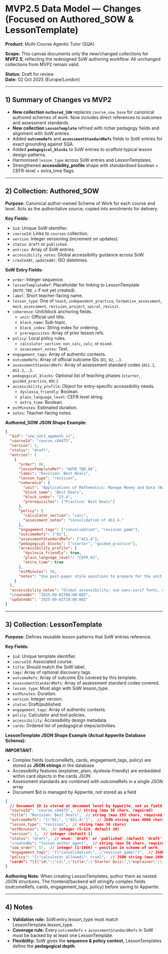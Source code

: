 # MVP2.5 Data Model — Changes (Focused on Authored_SOW & LessonTemplate)

**Product:** Multi-Course Agentic Tutor (SQA)

**Scope:** This canvas documents only the new/changed collections for **MVP2.5**, reflecting the redesigned SoW authoring workflow. All unchanged collections from MVP2 remain valid.

**Status:** Draft for review  
**Date:** 02 Oct 2025 (Europe/London)

---

## 1) Summary of Changes vs MVP2

- **New collection `Authored_SOW`** replaces `course_sow_base` for canonical authored schemes of work. Now includes direct references to outcomes and assessment standards.
- **New collection `LessonTemplate`** refined with richer pedagogy fields and alignment with SoW entries.
- Added **`outcomeRefs`** and **`assessmentStandardRefs`** fields to SoW entries for exact grounding against SQA.
- Added **`pedagogical_blocks`** to SoW entries to scaffold typical lesson design patterns.
- Harmonised `lesson_type` across SoW entries and LessonTemplates.
- Strengthened **accessibility_profile** shape with standardised boolean + CEFR-level + extra_time flags.

---

## 2) Collection: Authored_SOW

**Purpose:** Canonical author-owned Scheme of Work for each course and level. Acts as the authoritative source; copied into enrolments for delivery.

**Key Fields:**
- `$id`: Unique SoW identifier.
- `courseId`: Links to `courses` collection.
- `version`: Integer versioning (increment on updates).
- `status`: `draft` or `published`.
- `entries`: Array of SoW entries.
- `accessibility_notes`: Global accessibility guidance across SoW.
- `createdAt`, `updatedAt`: ISO datetimes.

**SoW Entry Fields:**
- `order`: Integer sequence.
- `lessonTemplateRef`: Placeholder for linking to LessonTemplate (`AUTO_TBD_x` if not yet created).
- `label`: Short teacher-facing name.
- `lesson_type`: One of `teach`, `independent_practice`, `formative_assessment`, `mock_assessment`, `revision`, `project`, `spiral_revisit`.
- `coherence`: Unit/block anchoring fields.
  - `unit`: Official unit title.
  - `block_name`: Sub-topic.
  - `block_index`: String index for ordering.
  - `prerequisites`: Array of prior lesson refs.
- `policy`: Local policy rules.
  - `calculator_section`: `non_calc`, `calc`, or `mixed`.
  - `assessment_notes`: Text.
- `engagement_tags`: Array of authentic contexts.
- `outcomeRefs`: Array of official outcome IDs (`O1`, `O2`, ...).
- `assessmentStandardRefs`: Array of assessment standard codes (`AS1.1`, `AS1.2`, ...).
- `pedagogical_blocks`: Optional list of teaching phases (`starter`, `guided_practice`, etc.).
- `accessibility_profile`: Object for entry-specific accessibility needs.
  - `dyslexia_friendly`: Boolean.
  - `plain_language_level`: CEFR level string.
  - `extra_time`: Boolean.
- `estMinutes`: Estimated duration.
- `notes`: Teacher-facing notes.

**Authored_SOW JSON Shape Example:**
```json
{
  "$id": "sow_nat3_appmath_v1",
  "courseId": "course_c84473",
  "version": 1,
  "status": "draft",
  "entries": [
    {
      "order": 86,
      "lessonTemplateRef": "AUTO_TBD_86",
      "label": "Revision: Best Deals",
      "lesson_type": "revision",
      "coherence": {
        "unit": "Applications of Mathematics: Manage Money and Data (National 3)",
        "block_name": "Best Deals",
        "block_index": "23.4",
        "prerequisites": ["Practice: Best Deals"]
      },
      "policy": {
        "calculator_section": "calc",
        "assessment_notes": "Consolidation of AS1.4."
      },
      "engagement_tags": ["consolidation", "revision_game"],
      "outcomeRefs": ["O1"],
      "assessmentStandardRefs": ["AS1.4"],
      "pedagogical_blocks": ["starter", "guided_practice"],
      "accessibility_profile": {
        "dyslexia_friendly": true,
        "plain_language_level": "CEFR_A2",
        "extra_time": true
      },
      "estMinutes": 50,
      "notes": "Use past-paper style questions to prepare for the unit assessment."
    }
  ],
  "accessibility_notes": "Global accessibility: use sans-serif fonts, chunked instructions.",
  "createdAt": "2025-09-01T08:00:00Z",
  "updatedAt": "2025-09-01T10:00:00Z"
}
```

---

## 3) Collection: LessonTemplate

**Purpose:** Defines reusable lesson patterns that SoW entries reference.

**Key Fields:**
- `$id`: Unique template identifier.
- `courseId`: Associated course.
- `title`: Should match the SoW label.
- `tags`: Array of optional discovery tags.
- `outcomeRefs`: Array of outcome IDs covered by this template.
- `assessmentStandardRefs`: Array of assessment standard codes covered.
- `lesson_type`: Must align with SoW lesson_type.
- `estMinutes`: Duration.
- `version`: Integer version.
- `status`: Draft/published.
- `engagement_tags`: Array of authentic contexts.
- `policy`: Calculator and tool policies.
- `accessibility`: Accessibility design metadata.
- `cards`: Ordered list of pedagogical steps/activities.

**LessonTemplate JSON Shape Example (Actual Appwrite Database Schema):**

**IMPORTANT**:
- Complex fields (outcomeRefs, cards, engagement_tags, policy) are stored as **JSON strings** in the database
- Accessibility features (explainer_plain, dyslexia-friendly) are embedded within card objects in the cards JSON
- Assessment standards are combined with outcomeRefs in a single JSON array
- Document $id is managed by Appwrite, not stored as a field

```json
{
  // Document ID is stored at document level by Appwrite, not as field "$id"
  "courseId": "course_c84473",  // string (max 50 chars, required)
  "title": "Revision: Best Deals",  // string (max 255 chars, required)
  "outcomeRefs": "[\"O1\", \"AS1.4\"]",  // JSON string (max 4000 chars, required) - stores both outcomes and assessment standards
  "lesson_type": "revision",  // string (max 50 chars)
  "estMinutes": 50,  // integer (5-120, default 30)
  "version": 1,  // integer (default 1)
  "status": "draft",  // enum: 'draft' or 'published' (default 'draft')
  "createdBy": "lesson_author_agent",  // string (max 50 chars, required)
  "sow_order": 57,  // integer (1-1000) - position in scheme of work
  "engagement_tags": "[\"consolidation\", \"revision_game\"]",  // JSON string (max 1000 chars, default '[]')
  "policy": "{\"calculator_allowed\": true}",  // JSON string (max 2000 chars, default '{}')
  "cards": "[{\"id\":\"c1\",\"title\":\"Starter Quiz\",\"explainer\":\"Quick recap on best deals.\",\"explainer_plain\":\"Short sentences, clear layout.\",\"cfu\":{\"type\":\"mcq\",\"id\":\"q1\",\"stem\":\"Which is the better deal: 2 for £3 or 3 for £4?\",\"options\":[\"2 for £3\",\"3 for £4\"],\"answerIndex\":1},\"rubric\":{\"total_points\":1,\"criteria\":[{\"description\":\"Correct choice\",\"points\":1}]},\"misconceptions\":[{\"id\":\"MISC_COMPARE_UNITS\",\"misconception\":\"Students forget to calculate unit cost.\",\"clarification\":\"Remind them to divide total price by quantity.\"}]}]"  // JSON string (max 8000 chars, required) - includes explainer_plain for accessibility
}
```

**Authoring Note**: When creating LessonTemplates, author them as nested JSON structures. The frontend/backend will stringify complex fields (outcomeRefs, cards, engagement_tags, policy) before saving to Appwrite.

---

## 4) Notes
- **Validation rule:** SoW.entry.lesson_type must match LessonTemplate.lesson_type.
- **Coverage rule:** Every `outcomeRefs` + `assessmentStandardRefs` in SoW must be backed by at least one LessonTemplate.
- **Flexibility:** SoW gives the **sequence & policy context**, LessonTemplates define the **pedagogical depth**.

